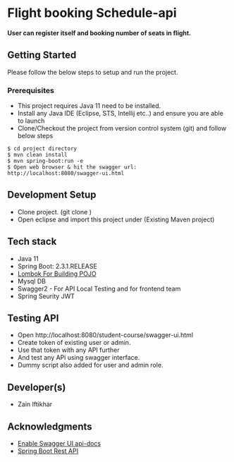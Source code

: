 
# Flight booking Schedule-api

####  User can register itself and booking number of seats in flight.

## Getting Started

Please follow the below steps to setup and run the project.

### Prerequisites

- This project requires Java 11 need to be installed.
- Install any Java IDE (Eclipse, STS, Intellij etc..) and ensure you are able to launch
-  Clone/Checkout the project from version control system (git) and follow below steps

```
$ cd project directory
$ mvn clean install 
$ mvn spring-boot:run -e
$ Open web browser & hit the swagger url: http://localhost:8080/swagger-ui.html
```
## Development Setup

- Clone project. (git clone <repo url>)
- Open eclipse and import this project under (Existing Maven project)

## Tech stack

- Java 11
- Spring Boot: 2.3.1.RELEASE
- [Lombok For Building POJO](https://projectlombok.org/)
- Mysql DB
- Swagger2 - For API Local Testing and for frontend team
- Spring Seurity JWT

## Testing API
- Open http://localhost:8080/student-course/swagger-ui.html
- Create token of existing user or admin.
- Use that token with any API further
- And test any APi using swagger interface.
- Dummy script also added for user and admin role.
## Developer(s)

*  Zain Iftikhar

## Acknowledgments

* [Enable Swagger UI api-docs](https://www.vojtechruzicka.com/documenting-spring-boot-rest-api-swagger-springfox/)
* [Spring Boot Rest API](https://spring.io/guides/gs/rest-service/)
